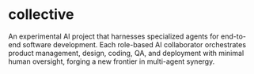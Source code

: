 # collective
An experimental AI project that harnesses specialized agents for end-to-end software development. Each role-based AI collaborator orchestrates product management, design, coding, QA, and deployment with minimal human oversight, forging a new frontier in multi-agent synergy.
